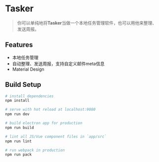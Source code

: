 # Tasker

> 你可以单纯地将**Tasker**当做一个本地任务管理软件，也可以用他来整理、发送周报。

## Features

* 本地任务管理
* 自动整理、发送周报，支持自定义邮件meta信息
* Material Design 

## Build Setup

``` bash
# install dependencies
npm install

# serve with hot reload at localhost:9080
npm run dev

# build electron app for production
npm run build

# lint all JS/Vue component files in `app/src`
npm run lint

# run webpack in production
npm run pack
```
